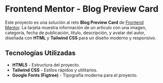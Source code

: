 # Frontend Mentor - Blog Preview Card

Este proyecto es una solución al reto **Blog Preview Card** de [Frontend Mentor](https://www.frontendmentor.io/). La tarjeta muestra información de un artículo con una imagen, categoría, fecha de publicación, título, descripción, y avatar del autor, diseñada con **HTML** y **Tailwind CSS** para un diseño moderno y responsivo.

## **Tecnologías Utilizadas**

- **HTML5** - Estructura del proyecto.
- **Tailwind CSS** - Estilos rápidos y utilitarios.
- **Google Fonts (Figtree)** - Tipografía moderna para el proyecto.
